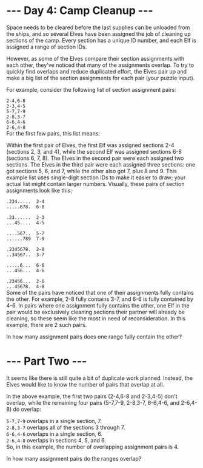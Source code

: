 # --- Day 4: Camp Cleanup ---

Space needs to be cleared before the last supplies can be unloaded from the ships, and so several Elves have been assigned the job of cleaning up sections of the camp. Every section has a unique ID number, and each Elf is assigned a range of section IDs.

However, as some of the Elves compare their section assignments with each other, they've noticed that many of the assignments overlap. To try to quickly find overlaps and reduce duplicated effort, the Elves pair up and make a big list of the section assignments for each pair (your puzzle input).

For example, consider the following list of section assignment pairs:

`2-4,6-8`\
`2-3,4-5`\
`5-7,7-9`\
`2-8,3-7`\
`6-6,4-6`\
`2-6,4-8`\
For the first few pairs, this list means:

Within the first pair of Elves, the first Elf was assigned sections 2-4 (sections 2, 3, and 4), while the second Elf was assigned sections 6-8 (sections 6, 7, 8).
The Elves in the second pair were each assigned two sections.
The Elves in the third pair were each assigned three sections: one got sections 5, 6, and 7, while the other also got 7, plus 8 and 9.
This example list uses single-digit section IDs to make it easier to draw; your actual list might contain larger numbers. Visually, these pairs of section assignments look like this:

`.234.....  2-4`\
`.....678.  6-8`

`.23......  2-3`\
`...45....  4-5`

`....567..  5-7`\
`......789  7-9`

`.2345678.  2-8`\
`..34567..  3-7`

`.....6...  6-6`\
`...456...  4-6`

`.23456...  2-6`\
`...45678.  4-8`\
Some of the pairs have noticed that one of their assignments fully contains the other. For example, 2-8 fully contains 3-7, and 6-6 is fully contained by 4-6. In pairs where one assignment fully contains the other, one Elf in the pair would be exclusively cleaning sections their partner will already be cleaning, so these seem like the most in need of reconsideration. In this example, there are 2 such pairs.

In how many assignment pairs does one range fully contain the other?


# --- Part Two ---

It seems like there is still quite a bit of duplicate work planned. Instead, the Elves would like to know the number of pairs that overlap at all.

In the above example, the first two pairs (2-4,6-8 and 2-3,4-5) don't overlap, while the remaining four pairs (5-7,7-9, 2-8,3-7, 6-6,4-6, and 2-6,4-8) do overlap:

`5-7,7-9` overlaps in a single section, 7.\
`2-8,3-7` overlaps all of the sections 3 through 7.\
`6-6,4-6` overlaps in a single section, 6.\
`2-6,4-8` overlaps in sections 4, 5, and 6.\
So, in this example, the number of overlapping assignment pairs is 4.

In how many assignment pairs do the ranges overlap?
